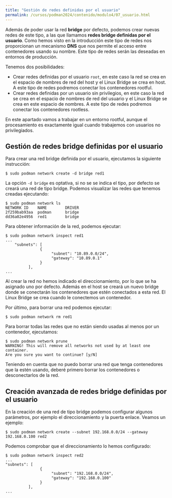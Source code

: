 ```yaml
---
title: "Gestión de redes definidas por el usuario"
permalink: /cursos/podman2024/contenido/modulo4/07_usuario.html
---
```


Además de poder usar la red **bridge** por defecto, podemos crear nuevas redes de este tipo, a las que llamamos **redes bridge definidas por el usuario**. Como hemos visto en la introducción este tipo de redes nos proporcionan un mecanismo **DNS** que nos permite el acceso entre contenedores usando su nombre. Este tipo de redes serán las deseadas en entornos de producción.

Tenemos dos posibilidades:

* Crear redes definidas por el usuario `root`, en este caso la red se crea en el espacio de nombres de red del host y el Linux Bridge se crea en host. A este tipo de redes podremos conectar los contenedores rootful.
* Crear redes definidas por un usuario sin privilegios, en este caso la red se crea en el espacio de nombres de red del usuario y el Linux Bridge se crea en este espacio de nombres. A este tipo de redes podremos conectar los contenedores rootless.

En este apartado vamos a trabajar en un entorno rootful, aunque el procesamiento es exactamente igual cuando trabajemos con usuarios no privilegiados.

## Gestión de redes bridge definidas por el usuario

Para crear una red bridge definida por el usuario, ejecutamos la siguiente instrucción: 

```
$ sudo podman network create -d bridge red1
```

La opción `-d bridge` es optativa, si no se se indica el tipo, por defecto se creará una red de tipo bridge. Podemos visualizar las redes que tenemos creadas ejecutando:

```
$ sudo podman network ls
NETWORK ID    NAME        DRIVER
2f259bab93aa  podman      bridge
dd36a02e4956  red1        bridge
```
Para obtener información de la red, podemos ejecutar:

```
$ sudo podman network inspect red1
...
    "subnets": [
               {
                    "subnet": "10.89.0.0/24",
                    "gateway": "10.89.0.1"
               }
          ],
...
```
Al crear la red no hemos indicado el direccionamiento, por lo que se ha asignado uno por defecto. Además en el host se creará un nuevo bridge donde se conectarán los contenedores que estén conectados a esta red. El Linux Bridge se crea cuando le conectemos un contenedor.

Por último, para borrar una red podemos ejecutar:

```
$ sudo podman network rm red1
```

Para borrar todas las redes que no están siendo usadas al menos por un contenedor, ejecutamos:

```
$ sudo podman network prune
WARNING! This will remove all networks not used by at least one container.
Are you sure you want to continue? [y/N]
```

Teniendo en cuenta que no puedo borrar una red que tenga contenedores que la estén usando, deberé primero borrar los contenedores o desconectarlos de la red.

## Creación avanzada de redes bridge definidas por el usuario

En la creación de una red de tipo bridge podemos configurar algunos parámetros, por ejemplo el direccionamiento y la puerta enlace. Veamos un ejemplo:

```
$ sudo podman network create --subnet 192.168.0.0/24 --gateway 192.168.0.100 red2
```

Podemos comprobar que el direccionamiento lo hemos configurado:

```
$ sudo podman network inspect red2
...
"subnets": [
               {
                    "subnet": "192.168.0.0/24",
                    "gateway": "192.168.0.100"
               }
          ],
...
```

